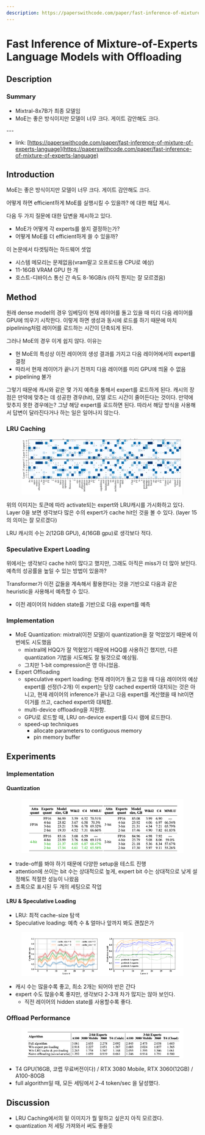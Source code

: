 ```yaml
---
description: https://paperswithcode.com/paper/fast-inference-of-mixture-of-experts-language
---
```


# Fast Inference of Mixture-of-Experts Language Models with Offloading

## Description

### Summary

* Mixtral-8x7B가 최종 모델임
* MoE는 좋은 방식이지만 모델이 너무 크다. 게이트 감안해도 크다.

\---

* link: [https://paperswithcode.com/paper/fast-inference-of-mixture-of-experts-language](https://paperswithcode.com/paper/fast-inference-of-mixture-of-experts-language)

## Introduction

MoE는 좋은 방식이지만 모델이 너무 크다. 게이트 감안해도 크다.

어떻게 하면 efficient하게 MoE를 실행시킬 수 있을까? 에 대한 해답 제시.

다음 두 가지 질문에 대한 답변을 제시하고 있다.

* MoE가 어떻게 각 experts를 쓸지 결정하는가?
* 어떻게 MoE를 더 efficient하게 쓸 수 있을까?

이 논문에서 타겟팅하는 하드웨어 셋업

* 시스템 메모리는 문제없음(vram말고 오프로드용 CPU로 예상)
* 11-16GB VRAM GPU 한 개
* 호스트-디바이스 통신 간 속도 8-16GB/s (아직 뭔지는 잘 모르겠음)

## Method

원래 dense model의 경우 임베딩이 현재 레이어를 돌고 있을 때 미리 다음 레이어를 GPU에 띄우기 시작한다. 이렇게 하면 생성과 동시에 로드를 하기 때문에 마치 pipelining처럼 레이어를 로드하는 시간이 단축되게 된다.

그러나 MoE의 경우 이게 쉽지 않다. 이유는

* 현 MoE의 특성상 이전 레이어의 생성 결과를 가지고 다음 레이어에서의 expert를 결정
* 따라서 현재 레이어가 끝나기 전까지 다음 레이어를 미리 GPU에 띄울 수 없음
* pipelining 불가

그렇기 때문에 캐시와 같은 몇 가지 예측을 통해서 expert를 로드하게 된다. 캐시의 장점은 만약에 맞추는 데 성공한 경우(hit), 모델 로드 시간이 줄어든다는 것이다. 만약에 맞추지 못한 경우에는? 그냥 해당 expert를 로드하면 된다. 따라서 해당 방식을 사용해서 답변이 달라진다거나 하는 일은 일어나지 않는다.

### LRU Caching

<figure><img src="../../.gitbook/assets/image (10).png" alt=""><figcaption></figcaption></figure>

위의 이미지는 토큰에 따라 activate되는 expert와 LRU캐시를 가시화하고 있다. Layer 0을 보면 생각보다 많은 수의 expert가 cache hit인 것을 볼 수 있다. (layer 15의 의미는 잘 모르겠다)

LRU 캐시의 수는 2(12GB GPU), 4(16GB gpu)로 생각보다 적다.

### Speculative Expert Loading

위에서는 생각보다 cache hit이 많다고 했지만, 그래도 아직은 miss가 더 많아 보인다. 예측의 성공률을 높일 수 있는 방법이 있을까?

Transformer가 이전 값들을 계속해서 활용한다는 것을 기반으로 다음과 같은 heuristic을 사용해서 예측할 수 있다.

* 이전 레이어의 hidden state를 기반으로 다음 expert를 예측

### Implementation

* MoE Quantization: mixtral(이전 모델)이 quantization을 잘 먹었었기 때문에 이번에도 시도했음
  * mixtral에 HQQ가 잘 먹혔었기 때문에 HQQ를 사용하긴 했지만, 다른 quantization 기법을 시도해도 잘 될것으로 예상됨.
  * 그치만 1-bit compression은 영 아니었음.
* Expert Offloading
  * speculative expert loading: 현재 레이어가 돌고 있을 때 다음 레이어의 예상 expert를 선정(1-2개) 이 expert는 당장 cached expert와 대치되는 것은 아니고, 현재 레이어의 inference가 끝나고 다음 expert를 계산했을 때 hit이면 이거를 쓰고, cached expert와 대체함.
  * multi-device offloading을 지원함.
  * GPU로 로드할 때, LRU on-device expert를 다시 램에 로드한다.
  * speed-up techniques
    * allocate parameters to contiguous memory
    * pin memory buffer

## Experiments

### Implementation

#### Quantization

<figure><img src="../../.gitbook/assets/image (11).png" alt=""><figcaption></figcaption></figure>

* trade-off를 봐야 하기 때문에 다양한 setup을 테스트 진행
* attention에 쓰이는 bit 수는 상대적으로 높게, expert bit 수는 상대적으로 낮게 설정해도 적절한 성능이 나왔음
* 초록으로 표시된 두 개의 세팅으로 작업

#### LRU & Speculative Loading

* LRU: 최적 cache-size 탐색
* Speculative loading: 예측 수 & 얼마나 앞까지 봐도 괜찮은가

<figure><img src="../../.gitbook/assets/image (13).png" alt=""><figcaption></figcaption></figure>

* 캐시 수는 많을수록 좋고, 최소 2개는 되어야 반은 간다
* expert 수도 많을수록 좋지만, 생각보다 2-3개 차가 많지는 않아 보인다.
  * 직전 레이어의 hidden state를 사용할수록 좋다.

### Offload Performance

<figure><img src="../../.gitbook/assets/image (12).png" alt=""><figcaption></figcaption></figure>

* T4 GPU(16GB, 코랩 무료버전이다) / RTX 3080 Mobile, RTX 3060(12GB) / A100-80GB
* full algorithm일 때, 모든 세팅에서 2-4 token/sec 을 달성했다.

## Discussion

* LRU Caching에서의 밑 이미지가 뭘 말하고 싶은지 아직 모르겠다.
* quantization 저 세팅 가져와서 써도 좋을듯
